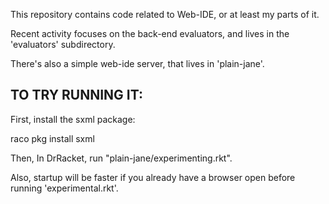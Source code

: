 This repository contains code related to Web-IDE, or at least my parts of it.

Recent activity focuses on the back-end evaluators, and lives in the 'evaluators'
subdirectory.  

There's also a simple web-ide server, that lives in 'plain-jane'.

## TO TRY RUNNING IT:

First, install the sxml package:

raco pkg install sxml

Then, In DrRacket, run "plain-jane/experimenting.rkt".


Also, startup will be faster if you already have a browser open before running
'experimental.rkt'.
